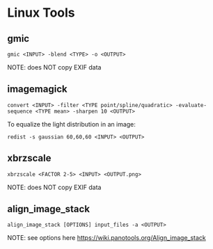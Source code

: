 # Linux Tools

## gmic

`gmic <INPUT> -blend <TYPE> -o <OUTPUT>`

NOTE: does NOT copy EXIF data


## imagemagick

`convert <INPUT> -filter <TYPE point/spline/quadratic> -evaluate-sequence <TYPE mean> -sharpen 10 <OUTPUT>`


To equalize the light distribution in an image:

`redist -s gaussian 60,60,60 <INPUT> <OUTPUT>`

## xbrzscale

`xbrzscale <FACTOR 2-5> <INPUT> <OUTPUT.png>`

NOTE: does NOT copy EXIF data


## align_image_stack

`align_image_stack [OPTIONS] input_files -a <OUTPUT>`

NOTE: see options here <https://wiki.panotools.org/Align_image_stack>
